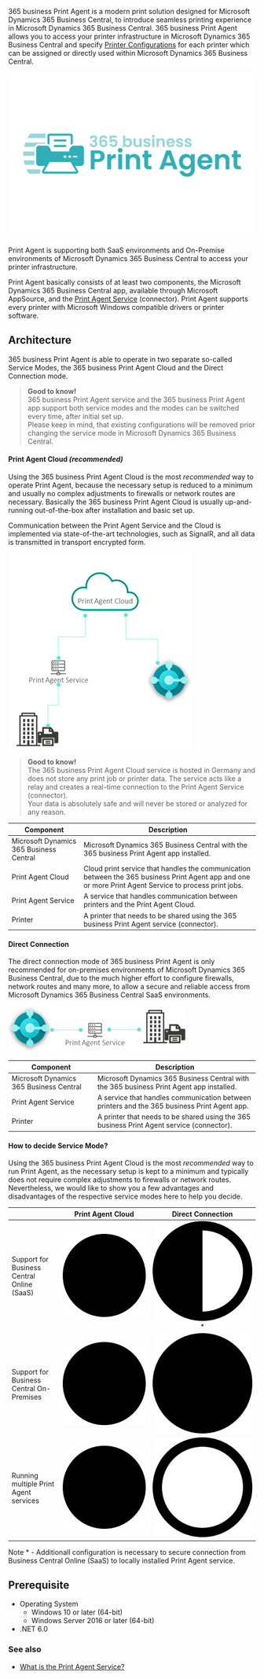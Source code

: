 365 business Print Agent is a modern print solution designed for Microsoft Dynamics 365 Business Central, to introduce seamless printing experience in Microsoft Dynamics 365 Business Central. 365 business Print Agent allows you to access your printer infrastructure in Microsoft Dynamics 365 Business Central and specify [Printer Configurations](../printer-configuration/) for each printer which can be assigned or directly used within Microsoft Dynamics 365 Business Central.

![365 business Print Agent](/assets/images/365-business-print-agent/print-agent-logo.png)  

Print Agent is supporting both SaaS environments and On-Premise environments of Microsoft Dynamics 365 Business Central to access your printer infrastructure.

Print Agent basically consists of at least two components, the Microsoft Dynamics 365 Business Central app, available through Microsoft AppSource, and the [Print Agent Service](../print-agent-client-whatis/) (connector). Print Agent supports every printer with Microsoft Windows compatible drivers or printer software.

## Architecture

365 business Print Agent is able to operate in two separate so-called Service Modes, the 365 business Print Agent Cloud and the Direct Connection mode.

> **Good to know!**<br>365 business Print Agent service and the 365 business Print Agent app support both service modes and the modes can be switched every time, after initial set up.<br>Please keep in mind, that existing configurations will be removed prior changing the service mode in Microsoft Dynamics 365 Business Central.

#### Print Agent Cloud _(recommended)_

Using the 365 business Print Agent Cloud is the most _recommended_ way to operate Print Agent, because the necessary setup is reduced to a minimum and usually no complex adjustments to firewalls or network routes are necessary. Basically the 365 business Print Agent Cloud is usually up-and-running out-of-the-box after installation and basic set up.

Communication between the Print Agent Service and the Cloud is implemented via state-of-the-art technologies, such as SignalR, and all data is transmitted in transport encrypted form.

![365 business Print Agent - Cloud Architecture](/assets/images/365-business-print-agent/dac49de2188026388c10da8f28100d6b562b6bed375acee85c8a0f64d53142bc.png)  

> **Good to know!**<br>The 365 business Print Agent Cloud service is hosted in Germany and does not store any print job or printer data. The service acts like a relay and creates a real-time connection to the Print Agent Service (connector).<br>Your data is absolutely safe and will never be stored or analyzed for any reason.

| Component | Description |
| --- | --- |
| Microsoft Dynamics 365 Business Central | Microsoft Dynamics 365 Business Central with the 365 business Print Agent app installed. |
| Print Agent Cloud | Cloud print service that handles the communication between the 365 business Print Agent app and one or more Print Agent Service to process print jobs. | 
| Print Agent Service | A service that handles communication between printers and the Print Agent Cloud. |
| Printer | A printer that needs to be shared using the 365 business Print Agent service (connector). |

#### Direct Connection

The direct connection mode of 365 business Print Agent is only recommended for on-premises environments of Microsoft Dynamics 365 Business Central, due to the much higher effort to configure firewalls, network routes and many more, to allow a secure and reliable access from Microsoft Dynamics 365 Business Central SaaS environments.

![365 business Print Agent - Direct Connection Architecture](/assets/images/365-business-print-agent/76cc532b71007675a8cfd27fc522b1175b08a9ea4f5d7543bf1eae6fe4b401db.png)  

| Component | Description |
| --- | --- |
| Microsoft Dynamics 365 Business Central | Microsoft Dynamics 365 Business Central with the 365 business Print Agent app installed. |
| Print Agent Service | A service that handles communication between printers and the 365 business Print Agent app. |
| Printer | A printer that needs to be shared using the 365 business Print Agent service (connector). |

#### How to decide Service Mode?

Using the 365 business Print Agent Cloud is the most _recommended_ way to run Print Agent, as the necessary setup is kept to a minimum and typically does not require complex adjustments to firewalls or network routes.
Nevertheless, we would like to show you a few advantages and disadvantages of the respective service modes here to help you decide.

| | Print Agent Cloud | Direct Connection |
| --- | :---: | :---: |
| Support for Business Central Online (SaaS) | <img src="/assets/fontawesome/circle-full.svg" class="fa-icon"> | <img src="/assets/fontawesome/circle-half.svg" class="fa-icon">* |
| Support for Business Central On-Premises | <img src="/assets/fontawesome/circle-full.svg" class="fa-icon"> | <img src="/assets/fontawesome/circle-full.svg" class="fa-icon"> |
| Running multiple Print Agent services | <img src="/assets/fontawesome/circle-full.svg" class="fa-icon"> | <img src="/assets/fontawesome/circle-empty.svg" class="fa-icon"> |


Note * - Additionall configuration is necessary to secure connection from Business Central Online (SaaS) to locally installed Print Agent service.

## Prerequisite

 - Operating System
   - Windows 10 or later (64-bit)
   - Windows Server 2016 or later (64-bit)
 - .NET 6.0

### See also

 - [What is the Print Agent Service?](../print-agent-client-whatis/)
